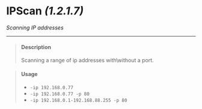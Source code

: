 # IPScan *(1.2.1.7)*
*Scanning IP addresses*
___

> #### Description 
> Scanning a range of ip addresses with\without a port.

> #### Usage 
> * `-ip 192.168.0.77`
> * `-ip 192.168.0.77 -p 80`
> * `-ip 192.168.0.1-192.168.88.255 -p 80`